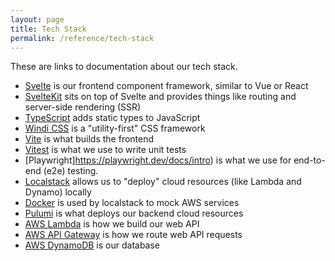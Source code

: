 ```yaml
---
layout: page
title: Tech Stack
permalink: /reference/tech-stack
---
```


These are links to documentation about our tech stack.

- [Svelte](https://svelte.dev/docs) is our frontend component framework, similar to Vue or React
- [SvelteKit](https://kit.svelte.dev/docs/introduction) sits on top of Svelte and provides things like routing and server-side rendering (SSR)
- [TypeScript](https://www.typescriptlang.org/docs/) adds static types to JavaScript
- [Windi CSS](https://windicss.org/guide/) is a "utility-first" CSS framework
- [Vite](https://vitejs.dev/guide/) is what builds the frontend
- [Vitest](https://vitest.dev/guide/) is what we use to write unit tests
- [Playwright]https://playwright.dev/docs/intro) is what we use for end-to-end (e2e) testing.
- [Localstack](https://docs.localstack.cloud/overview/) allows us to "deploy" cloud resources (like Lambda and Dynamo) locally
- [Docker](https://docs.docker.com/) is used by localstack to mock AWS services
- [Pulumi](https://www.pulumi.com/docs/) is what deploys our backend cloud resources
- [AWS Lambda](https://docs.aws.amazon.com/lambda/latest/dg/getting-started.html) is how we build our web API
- [AWS API Gateway](https://docs.aws.amazon.com/apigateway/latest/developerguide/welcome.html) is how we route web API requests
- [AWS DynamoDB](https://docs.aws.amazon.com/amazondynamodb/latest/developerguide/Introduction.html) is our database
